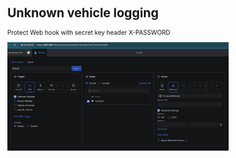 # Unknown vehicle logging

Protect Web hook with secret key header X-PASSWORD

![Configure Web hook](image.png)
